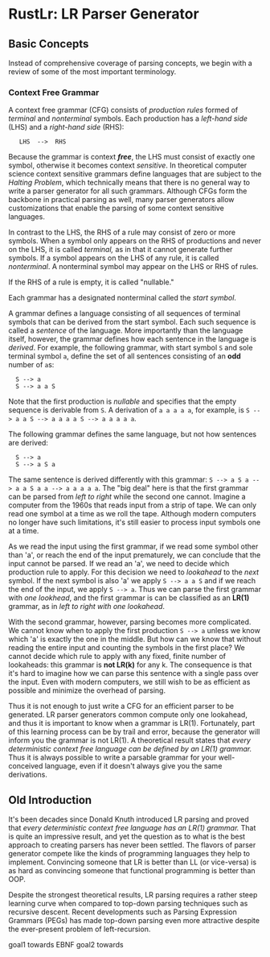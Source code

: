 # RustLr: LR Parser Generator

## Basic Concepts

  Instead of comprehensive coverage of parsing concepts, we begin with
a review of some of the most important terminology.

### Context Free Grammar

  A context free grammar (CFG) consists of *production rules* formed
of *terminal* and *nonterminal* symbols.  Each production has a
*left-hand side* (LHS) and a *right-hand side* (RHS):

```
   LHS  -->  RHS
```

  Because the grammar is context ***free***, the LHS must consist of
exactly one symbol, otherwise it becomes context *sensitive*.  In
theoretical computer science context sensitive grammars define
languages that are subject to the *Halting Problem*, which technically
means that there is no general way to write a parser generator for all
such grammars.  Although CFGs form the backbone in practical parsing
as well, many parser generators allow customizations that enable the
parsing of some context sensitive languages.

  In contrast to the LHS, the RHS of a rule may consist of zero or
more symbols.  When a symbol only appears on the RHS of productions
and never on the LHS, it is called *terminal,* as in that it cannot
generate further symbols.  If a symbol appears on the LHS of any rule,
it is called *nonterminal*.  A nonterminal symbol may appear on the
LHS or RHS of rules.

  If the RHS of a rule is empty, it is called "nullable."

Each grammar has a designated nonterminal called the *start symbol*.

A grammar defines a language consisting of all sequences of terminal symbols that can be derived from the start symbol.  Each such sequence is called a *sentence* of the language.  More importantly than the language itself,
however, the grammar defines how each sentence in the language is *derived*.
For example, the following grammar, with start symbol `S` and sole terminal
symbol `a`, define the set of all sentences consisting of an **odd**
number of `a`s:
```
  S --> a
  S --> a a S
```
  Note that the first production is *nullable* and specifies that the empty sequence is derivable from `S`.  A derivation of `a a a a a`, for example, is
`S --> a a S --> a a a a S --> a a a a a`.

  The following grammar defines the same language, but not how sentences are derived:
```
  S --> a
  S --> a S a
```
  The same sentence is derived differently with this grammar:
`S --> a S a --> a a S a a --> a a a a a`.  The "big deal" here is that the
first grammar can be parsed from *left to right* while the second one cannot.
Imagine a computer from the 1960s that reads input from a strip of
tape.  We can only read one symbol at a time as we roll the tape.
Although modern computers no longer have such limitations, it's still easier
to process input symbols one at a time.

As we read the input using the first grammar, if we read some symbol
other than 'a', or reach the end of the input prematurely, we can
conclude that the input cannot be parsed.  If we read an 'a', we need
to decide which production rule to apply. For this decision we need to
*lookahead* to the *next* symbol.  If the next symbol is also 'a' we
apply `S --> a a S` and if we reach the end of the input, we apply `S
--> a`.  Thus we can parse the first grammar with *one lookhead*, and
the first grammar is can be classified as an **LR(1)** grammar, as in
*left to right with one lookahead*.  

With the second grammar, however, parsing becomes more complicated.
We cannot know when to apply the first production `S --> a` unless we
know which 'a' is exactly the one in the middle.  But how can we know
that without reading the entire input and counting the symbols in the
first place?  We cannot decide which rule to apply with any fixed,
finite number of lookaheads: this grammar is **not LR(k)** for any k.
The consequence is that it's hard to imagine how we can parse this
sentence with a single pass over the input.  Even with modern
computers, we still wish to be as efficient as possible and minimize
the overhead of parsing.

Thus it is not enough to just write a CFG for an efficient parser to
be generated.  LR parser generators common compute only one lookahead,
and thus it is important to know when a grammar is LR(1).
Fortunately, part of this learning process can be by trail and error,
because the generator will inform you the grammar is not LR(1).  A
theoretical result states that *every deterministic context free
language can be defined by an LR(1) grammar.* Thus it is always
possible to write a parsable grammar for your well-conceived language,
even if it doesn't always give you the same derivations.



## Old Introduction

It's been decades since Donald Knuth introduced LR parsing and proved that
*every deterministic context free language has an LR(1) grammar.*  That is
quite an impressive result, and yet the question as to what is the best
approach to creating parsers has never been settled.  The flavors of parser
generator compete like the kinds of programming languages they help to
implement.  Convincing someone that LR is better than LL (or vice-versa)
is as hard as convincing someone that functional programming is better than
OOP.

Despite the strongest theoretical results, LR parsing requires a
rather steep learning curve when compared to top-down parsing
techniques such as recursive descent.  Recent developments such as
Parsing Expression Grammars (PEGs) has made top-down parsing even more
attractive despite the ever-present problem of left-recursion.

goal1 towards EBNF
goal2 towards 
